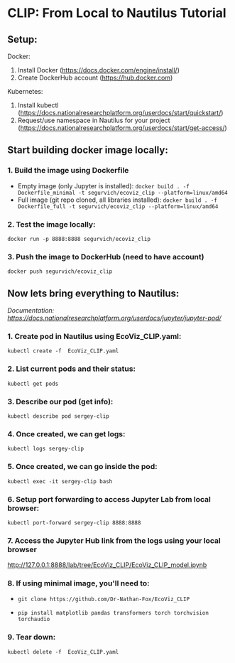 # CLIP: From Local to Nautilus Tutorial

## Setup:
Docker:
1. Install Docker (https://docs.docker.com/engine/install/)
2. Create DockerHub account (https://hub.docker.com)

Kubernetes:
1. Install kubectl (https://docs.nationalresearchplatform.org/userdocs/start/quickstart/)
2. Request/use namespace in Nautilus for your project (https://docs.nationalresearchplatform.org/userdocs/start/get-access/)

## Start building docker image locally:

### 1. Build the image using Dockerfile
- Empty image (only Jupyter is installed):
`docker build . -f Dockerfile_minimal -t segurvich/ecoviz_clip --platform=linux/amd64`
- Full image (git repo cloned, all libraries installed):
`docker build . -f Dockerfile_full -t segurvich/ecoviz_clip --platform=linux/amd64`

### 2. Test the image locally:
`docker run -p 8888:8888 segurvich/ecoviz_clip`

### 3. Push the image to DockerHub (need to have account)
`docker push segurvich/ecoviz_clip`

## Now lets bring everything to Nautilus:
_Documentation: https://docs.nationalresearchplatform.org/userdocs/jupyter/jupyter-pod/_

### 1. Create pod in Nautilus using EcoViz_CLIP.yaml:
`kubectl create -f  EcoViz_CLIP.yaml`

### 2. List current pods and their status:
`kubectl get pods`

### 3. Describe our pod (get info):
`kubectl describe pod sergey-clip`

### 4. Once created, we can get logs:
`kubectl logs sergey-clip`

### 5. Once created, we can go inside the pod:
`kubectl exec -it sergey-clip bash`

### 6. Setup port forwarding to access Jupyter Lab from local browser:
`kubectl port-forward sergey-clip 8888:8888`

### 7. Access the Jupyter Hub link from the logs using your local browser
http://127.0.0.1:8888/lab/tree/EcoViz_CLIP/EcoViz_CLIP_model.ipynb

### 8. If using minimal image, you'll need to:
- `git clone https://github.com/Dr-Nathan-Fox/EcoViz_CLIP`

- `pip install matplotlib pandas transformers torch torchvision torchaudio`

### 9. Tear down:
`kubectl delete -f  EcoViz_CLIP.yaml`

